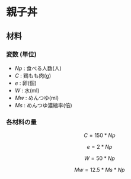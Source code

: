# 親子丼

## 材料

### 変数 (単位)
- $Np$ : 食べる人数(人)
- $C$ : 鶏もも肉(g)
- $e$ : 卵(個)
- $W$ : 水(ml)
- $Mw$ : めんつゆ(ml)
- $Ms$ : めんつゆ濃縮率(倍)


### 各材料の量

$$ C = 150 * Np $$

$$ e = 2 * Np $$

$$ W = 50 * Np $$

$$ Mw = 12.5 * Ms * Np $$

